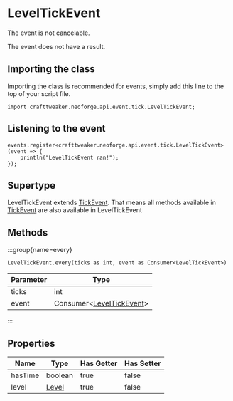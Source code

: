 # LevelTickEvent

The event is not cancelable.

The event does not have a result.

## Importing the class

Importing the class is recommended for events, simply add this line to the top of your script file.
```zenscript
import crafttweaker.neoforge.api.event.tick.LevelTickEvent;
```


## Listening to the event

```zenscript
events.register<crafttweaker.neoforge.api.event.tick.LevelTickEvent>(event => {
    println("LevelTickEvent ran!");
});
```


## Supertype

LevelTickEvent extends [TickEvent](/neoforge/api/event/tick/TickEvent). That means all methods available in [TickEvent](/neoforge/api/event/tick/TickEvent) are also available in LevelTickEvent

## Methods

:::group{name=every}

```zenscript
LevelTickEvent.every(ticks as int, event as Consumer<LevelTickEvent>)
```

| Parameter |                                   Type                                    |
|-----------|---------------------------------------------------------------------------|
| ticks     | int                                                                       |
| event     | Consumer&lt;[LevelTickEvent](/neoforge/api/event/tick/LevelTickEvent)&gt; |


:::


## Properties

|  Name   |               Type                | Has Getter | Has Setter |
|---------|-----------------------------------|------------|------------|
| hasTime | boolean                           | true       | false      |
| level   | [Level](/vanilla/api/world/Level) | true       | false      |

